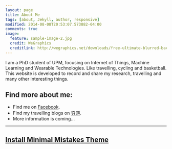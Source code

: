 ```yaml
---
layout: page
title: About Me
tags: [about, Jekyll, author, responsive]
modified: 2014-08-08T20:53:07.573882-04:00
comments: true
image:
  feature: sample-image-2.jpg
  credit: WeGraphics
  creditlink: http://wegraphics.net/downloads/free-ultimate-blurred-background-pack/
---
```


I am a PhD student of UPM, focusing on Internet of Things, Machine Learning and Wearable Technologies. Like travelling, cycling and basketball.
This website is developed to record and share my research, travelling and many other interesting things.  

## Find more about me:

* Find me on [Facebook](https://www.facebook.com/xiaochen.zheng.5).
* Find my travelling blogs on [穷游](http://www.qyer.com/u/5495648). 
* More information is coming...

---
<a markdown="0" href="{{ site.url }}/theme-setup" class="btn">Install Minimal Mistakes Theme</a>
---